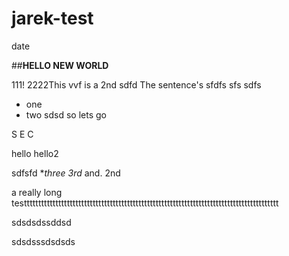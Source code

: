 # jarek-test

   date

##**HELLO NEW WORLD**




111! 2222This vvf is a 2nd  sdfd The sentence's 
sfdfs
sfs
sdfs



* one
*  two sdsd so lets go

S
E
C





hello
hello2



sdfsfd
**three 3rd* and.  2nd

a really long testtttttttttttttttttttttttttttttttttttttttttttttttttttttttttttttttttttttttttttttttttttttttt












































sdsdsdssddsd









































sdsdsssdsdsds

